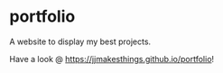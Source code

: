 # portfolio
A website to display my best projects.

Have a look @ https://jjmakesthings.github.io/portfolio!

